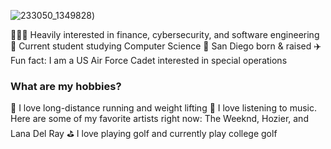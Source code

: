 
![233050_1349828](https://i.pinimg.com/originals/e4/26/70/e426702edf874b181aced1e2fa5c6cde.gif))

👨🏻‍💻 Heavily interested in finance, cybersecurity, and software engineering
🏫 Current student studying Computer Science 
📍 San Diego born & raised
✈️ Fun fact: I am a US Air Force Cadet interested in special operations

### What are my hobbies? ###
🏃 I love long-distance running and weight lifting
🎸 I love listening to music. Here are some of my favorite artists right now:
The Weeknd, Hozier, and Lana Del Ray
⛳ I love playing golf and currently play college golf


